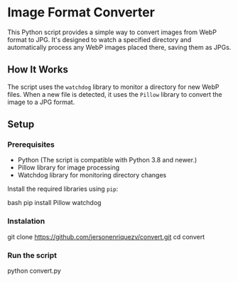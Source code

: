 # Image Format Converter

This Python script provides a simple way to convert images from WebP format to JPG. It's designed to watch a specified directory and automatically process any WebP images placed there, saving them as JPGs.

## How It Works

The script uses the `watchdog` library to monitor a directory for new WebP files. When a new file is detected, it uses the `Pillow` library to convert the image to a JPG format.

## Setup

### Prerequisites

- Python (The script is compatible with Python 3.8 and newer.)
- Pillow library for image processing
- Watchdog library for monitoring directory changes

Install the required libraries using `pip`:

bash
pip install Pillow watchdog

### Instalation
git clone https://github.com/jersonenriquezv/convert.git
cd convert
### Run the script 
python convert.py




